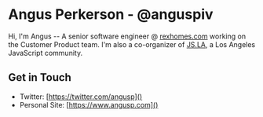 # Angus Perkerson - @anguspiv  

Hi, I'm Angus -- A senior software engineer @ [rexhomes.com](https://www.rexhomes.com) working on the Customer Product team. I'm also a co-organizer of [JS.LA](https://js.la), a Los Angeles JavaScript community.

## Get in Touch

* Twitter: [https://twitter.com/angusp]()
* Personal Site: [https://www.angusp.com]()

<!--
**anguspiv/anguspiv** is a ✨ _special_ ✨ repository because its `README.md` (this file) appears on your GitHub profile.

Here are some ideas to get you started:

- 🔭 I’m currently working on ...
- 🌱 I’m currently learning ...
- 👯 I’m looking to collaborate on ...
- 🤔 I’m looking for help with ...
- 💬 Ask me about ...
- 📫 How to reach me: ...
- 😄 Pronouns: ...
- ⚡ Fun fact: ...
-->
